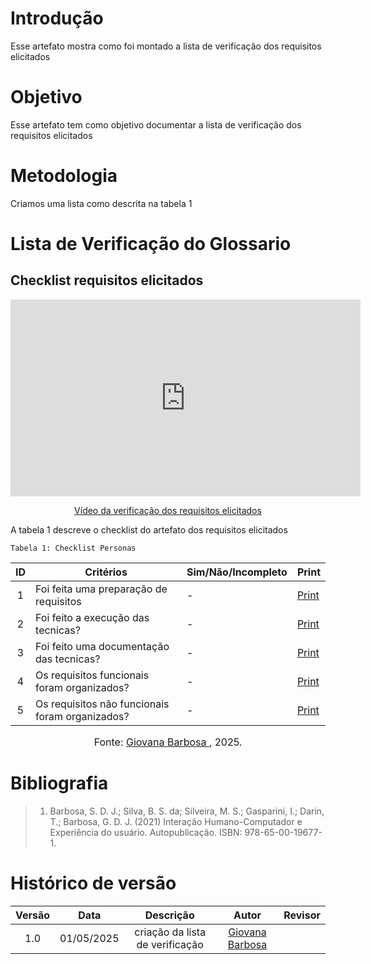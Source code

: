 # Introdução
Esse artefato mostra como foi montado a lista de verificação dos requisitos elicitados

# Objetivo
Esse artefato tem como objetivo documentar a lista de verificação dos requisitos elicitados

# Metodologia
Criamos uma lista como descrita na tabela 1 

# Lista de Verificação do Glossario

## Checklist requisitos elicitados

<p style="text-align: center"><iframe width="560" height="315" src="https://youtube.com/embed/CSCUttZRq9o" title="YouTube video player" frameborder="0" allow="accelerometer; autoplay; clipboard-write; encrypted-media; gyroscope; picture-in-picture; web-share" referrerpolicy="strict-origin-when-cross-origin" allowfullscreen></iframe></p>
<p style="text-align: center"><a href="https://youtu.be/CSCUttZRq9o" target="blanket">Vídeo da verificação dos requisitos elicitados</a></p>


A tabela 1 descreve o checklist do artefato dos requisitos elicitados

    Tabela 1: Checklist Personas

|ID| Critérios                             | Sim/Não/Incompleto        | Print
| :----: | --------- | ---------- | ---------- | 
|  1   | Foi feita uma preparação de requisitos                                     |     -    | [Print](https://drive.google.com/file/d/1BKDhoxV8WcDavqXzZgKzO1PXNDD3Dg67/view?usp=sharing) |
|  2   |Foi feito a execução das tecnicas? |     -   | [Print](https://drive.google.com/file/d/1BKDhoxV8WcDavqXzZgKzO1PXNDD3Dg67/view?usp=sharing) |
|  3   |   Foi feito uma documentação das tecnicas?                             |     -    | [Print](https://drive.google.com/file/d/1BKDhoxV8WcDavqXzZgKzO1PXNDD3Dg67/view?usp=sharing) |
|  4   |  Os requisitos funcionais foram organizados?                                 |     -  | [Print](https://drive.google.com/file/d/1BKDhoxV8WcDavqXzZgKzO1PXNDD3Dg67/view?usp=sharing) |
|  5   |  Os requisitos não funcionais foram organizados?                                     |     -    | [Print](https://drive.google.com/file/d/1BKDhoxV8WcDavqXzZgKzO1PXNDD3Dg67/view?usp=sharing) |

<font size="3"><p style="text-align: center">Fonte: [Giovana Barbosa ](https://github.com/gio221), 2025.</p></font>

# Bibliografia
> 1. Barbosa, S. D. J.; Silva, B. S. da; Silveira, M. S.; Gasparini, I.; Darin, T.; Barbosa, G. D. J. (2021) Interação Humano-Computador e Experiência do usuário. Autopublicação. ISBN: 978-65-00-19677-1.

# Histórico de versão

| Versão |    Data    |       Descrição        |                     Autor                      |                  Revisor                   |
| :----: | :--------: | :--------------------: | :--------------------------------------------: | :----------------------------------------: |
|  1.0   | 01/05/2025 | criação da lista de verificação | [Giovana Barbosa ](https://github.com/gio221)  |  |